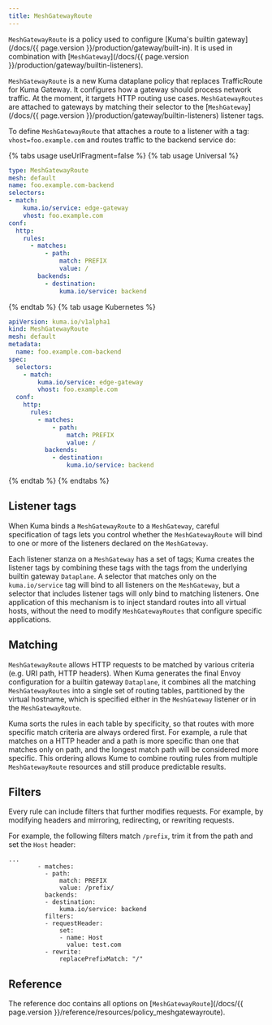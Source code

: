```yaml
---
title: MeshGatewayRoute
---
```


`MeshGatewayRoute` is a policy used to configure [Kuma's builtin gateway](/docs/{{ page.version }}/production/gateway/built-in).
It is used in combination with [`MeshGateway`](/docs/{{ page.version }}/production/gateway/builtin-listeners).

`MeshGatewayRoute` is a new Kuma dataplane policy that replaces TrafficRoute for Kuma Gateway.
It configures how a gateway should process network traffic.
At the moment, it targets HTTP routing use cases.
`MeshGatewayRoutes` are attached to gateways by matching their selector to the [`MeshGateway`](/docs/{{ page.version }}/production/gateway/builtin-listeners) listener tags.

To define `MeshGatewayRoute` that attaches a route to a listener with a tag: `vhost=foo.example.com` and routes traffic to the backend service do:

{% tabs usage useUrlFragment=false %}
{% tab usage Universal %}
```yaml
type: MeshGatewayRoute
mesh: default
name: foo.example.com-backend 
selectors:
- match:
    kuma.io/service: edge-gateway
    vhost: foo.example.com
conf:
  http:
    rules:
      - matches:
          - path:
              match: PREFIX
              value: /
        backends:
          - destination:
              kuma.io/service: backend
```
{% endtab %}
{% tab usage Kubernetes %}
```yaml
apiVersion: kuma.io/v1alpha1
kind: MeshGatewayRoute
mesh: default
metadata:
  name: foo.example.com-backend
spec:
  selectors:
    - match:
        kuma.io/service: edge-gateway
        vhost: foo.example.com
  conf:
    http:
      rules:
        - matches:
            - path:
                match: PREFIX
                value: /
          backends:
            - destination:
                kuma.io/service: backend
```
{% endtab %}
{% endtabs %}

## Listener tags

When Kuma binds a `MeshGatewayRoute` to a `MeshGateway`, careful specification of tags lets you control whether the `MeshGatewayRoute` will bind to one or more of the listeners declared on the `MeshGateway`.

Each listener stanza on a `MeshGateway` has a set of tags; Kuma creates the listener tags by combining these tags with the tags from the underlying builtin gateway `Dataplane`.
A selector that matches only on the `kuma.io/service` tag will bind to all listeners on the `MeshGateway`, but a selector that includes listener tags will only bind to matching listeners.
One application of this mechanism is to inject standard routes into all virtual hosts, without the need to modify `MeshGatewayRoutes` that configure specific applications.

## Matching

`MeshGatewayRoute` allows HTTP requests to be matched by various criteria (e.g. URI path, HTTP headers).
When Kuma generates the final Envoy configuration for a builtin gateway `Dataplane`, it combines all the matching `MeshGatewayRoutes` into a single set of routing tables, partitioned by the virtual hostname, which is specified either in the `MeshGateway` listener or in the `MeshGatewayRoute`.

Kuma sorts the rules in each table by specificity, so that routes with more specific match criteria are always ordered first.
For example, a rule that matches on a HTTP header and a path is more specific than one that matches only on path, and the longest match path will be considered more specific.
This ordering allows Kume to combine routing rules from multiple `MeshGatewayRoute` resources and still produce predictable results.

## Filters

Every rule can include filters that further modifies requests. For example, by
modifying headers and mirroring, redirecting, or rewriting requests.

For example, the following filters match `/prefix`, trim it from the path and set the `Host` header:

```
...
        - matches:
          - path:
              match: PREFIX
              value: /prefix/
          backends:
          - destination:
              kuma.io/service: backend
          filters:
          - requestHeader:
              set:
              - name: Host
                value: test.com
          - rewrite:
              replacePrefixMatch: "/"
```

## Reference

The reference doc contains all options on [`MeshGatewayRoute`](/docs/{{ page.version }}/reference/resources/policy_meshgatewayroute).
